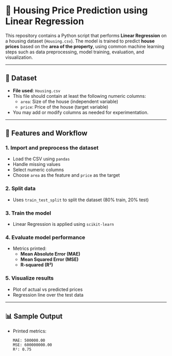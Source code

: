 # 🏡 Housing Price Prediction using Linear Regression

This repository contains a Python script that performs **Linear Regression** on a housing dataset (`Housing.csv`). The model is trained to predict **house prices** based on the **area of the property**, using common machine learning steps such as data preprocessing, model training, evaluation, and visualization.

---

## 📁 Dataset

- **File used**: `Housing.csv`
- This file should contain at least the following numeric columns:
  - `area`: Size of the house (independent variable)
  - `price`: Price of the house (target variable)
- You may add or modify columns as needed for experimentation.

---

## 🔧 Features and Workflow

### 1. Import and preprocess the dataset
- Load the CSV using `pandas`
- Handle missing values
- Select numeric columns
- Choose `area` as the feature and `price` as the target

### 2. Split data
- Uses `train_test_split` to split the dataset (80% train, 20% test)

### 3. Train the model
- Linear Regression is applied using `scikit-learn`

### 4. Evaluate model performance
- Metrics printed:
  - **Mean Absolute Error (MAE)**
  - **Mean Squared Error (MSE)**
  - **R-squared (R²)**

### 5. Visualize results
- Plot of actual vs predicted prices
- Regression line over the test data

---

## 📊 Sample Output

- Printed metrics:
  ```text
  MAE: 500000.00
  MSE: 600000000.00
  R²: 0.75
